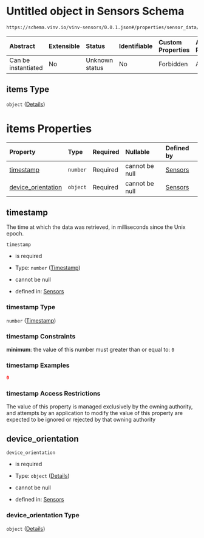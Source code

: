# Untitled object in Sensors Schema

```txt
https://schema.vinv.io/vinv-sensors/0.0.1.json#/properties/sensor_data/items
```



| Abstract            | Extensible | Status         | Identifiable | Custom Properties | Additional Properties | Access Restrictions | Defined In                                                                                                              |
| :------------------ | :--------- | :------------- | :----------- | :---------------- | :-------------------- | :------------------ | :---------------------------------------------------------------------------------------------------------------------- |
| Can be instantiated | No         | Unknown status | No           | Forbidden         | Allowed               | none                | [dereferenced.doc.json\*](../../../../../vinv-schemas/vinv-tree/out/0.0.1/dereferenced.doc.json "open original schema") |

## items Type

`object` ([Details](dereferenced-properties-device-orientation-items.md))

# items Properties

| Property                                   | Type     | Required | Nullable       | Defined by                                                                                                                                                                              |
| :----------------------------------------- | :------- | :------- | :------------- | :-------------------------------------------------------------------------------------------------------------------------------------------------------------------------------------- |
| [timestamp](#timestamp)                    | `number` | Required | cannot be null | [Sensors](dereferenced-properties-device-orientation-items-properties-timestamp.md "https://schema.vinv.io/vinv-sensors/0.0.1.json#/properties/sensor_data/items/properties/timestamp") |
| [device\_orientation](#device_orientation) | `object` | Required | cannot be null | [Sensors](dereferenced-defs-device_orientation.md "https://schema.vinv.io/vinv-sensors/0.0.1.json#/properties/sensor_data/items/properties/device_orientation")                         |

## timestamp

The time at which the data was retrieved, in milliseconds since the Unix epoch.

`timestamp`

*   is required

*   Type: `number` ([Timestamp](dereferenced-properties-device-orientation-items-properties-timestamp.md))

*   cannot be null

*   defined in: [Sensors](dereferenced-properties-device-orientation-items-properties-timestamp.md "https://schema.vinv.io/vinv-sensors/0.0.1.json#/properties/sensor_data/items/properties/timestamp")

### timestamp Type

`number` ([Timestamp](dereferenced-properties-device-orientation-items-properties-timestamp.md))

### timestamp Constraints

**minimum**: the value of this number must greater than or equal to: `0`

### timestamp Examples

```json
0
```

### timestamp Access Restrictions

The value of this property is managed exclusively by the owning authority, and attempts by an application to modify the value of this property are expected to be ignored or rejected by that owning authority

## device\_orientation



`device_orientation`

*   is required

*   Type: `object` ([Details](dereferenced-defs-device_orientation.md))

*   cannot be null

*   defined in: [Sensors](dereferenced-defs-device_orientation.md "https://schema.vinv.io/vinv-sensors/0.0.1.json#/properties/sensor_data/items/properties/device_orientation")

### device\_orientation Type

`object` ([Details](dereferenced-defs-device_orientation.md))
